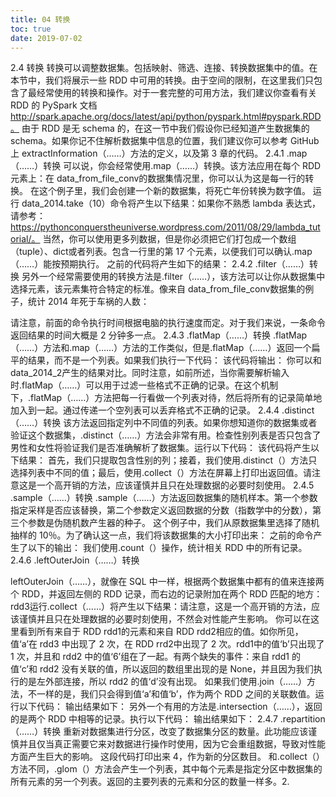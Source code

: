 ```yaml
---
title: 04 转换
toc: true
date: 2019-07-02
---
```

2.4 转换
转换可以调整数据集。包括映射、筛选、连接、转换数据集中的值。在本节中，我们将展示一些 RDD 中可用的转换。由于空间的限制，在这里我们只包含了最经常使用的转换和操作。对于一套完整的可用方法，我们建议你查看有关 RDD 的 PySpark 文档 http://spark.apache.org/docs/latest/api/python/pyspark.html#pyspark.RDD。
由于 RDD 是无 schema 的，在这一节中我们假设你已经知道产生数据集的 schema。如果你记不住解析数据集中信息的位置，我们建议你可以参考 GitHub 上 extractInformation（……）方法的定义，以及第 3 章的代码。
2.4.1 .map（……）转换
可以说，你会经常使用.map（……）转换。该方法应用在每个 RDD 元素上：在 data_from_file_conv的数据集情况里，你可以认为这是每一行的转换。
在这个例子里，我们会创建一个新的数据集，将死亡年份转换为数字值。
运行 data_2014.take（10）命令将产生以下结果：如果你不熟悉 lambda 表达式，请参考：https://pythonconquerstheuniverse.wordpress.com/2011/08/29/lambda_tutorial/。
当然，你可以使用更多列数据，但是你必须把它们打包成一个数组（tuple）、dict或者列表。包含一行里的第 17 个元素，以便我们可以确认.map（……）能按预期执行。
之前的代码将产生如下的结果：
2.4.2 .filter（……）转换
另外一个经常需要使用的转换方法是.filter（……），该方法可以让你从数据集中选择元素，该元素集符合特定的标准。像来自 data_from_file_conv数据集的例子，统计 2014 年死于车祸的人数：



请注意，前面的命令执行时间根据电脑的执行速度而定。对于我们来说，一条命令返回结果的时间大概是 2 分钟多一点。
2.4.3 .flatMap（……）转换
.flatMap（……）方法和.map（……）方法的工作类似，但是.flatMap（……）返回一个扁平的结果，而不是一个列表。如果我们执行一下代码：
该代码将输出：
你可以和 data_2014_2产生的结果对比。同时注意，如前所述，当你需要解析输入时.flatMap（……）可以用于过滤一些格式不正确的记录。在这个机制下，.flatMap（……）方法把每一行看做一个列表对待，然后将所有的记录简单地加入到一起。通过传递一个空列表可以丢弃格式不正确的记录。
2.4.4 .distinct（……）转换
该方法返回指定列中不同值的列表。如果你想知道你的数据集或者验证这个数据集，.distinct（……）方法会非常有用。检查性别列表是否只包含了男性和女性将验证我们是否准确解析了数据集。运行以下代码：
该代码将产生以下结果：
首先，我们只提取包含性别的列；接着，我们使用.distinct（）方法只选择列表中不同的值；最后，使用.collect（）方法在屏幕上打印出返回值。请注意这是一个高开销的方法，应该谨慎并且只在处理数据的必要时刻使用。
2.4.5 .sample（……）转换
.sample（……）方法返回数据集的随机样本。第一个参数指定采样是否应该替换，第二个参数定义返回数据的分数（指数学中的分数），第三个参数是伪随机数产生器的种子。
这个例子中，我们从原数据集里选择了随机抽样的 10％。为了确认这一点，我们将该数据集的大小打印出来：
之前的命令产生了以下的输出：
我们使用.count（）操作，统计相关 RDD 中的所有记录。
2.4.6 .leftOuterJoin（……）转换

leftOuterJoin（……），就像在 SQL 中一样，根据两个数据集中都有的值来连接两个 RDD，并返回左侧的 RDD 记录，而右边的记录附加在两个 RDD 匹配的地方：
rdd3运行.collect（……）将产生以下结果：请注意，这是一个高开销的方法，应该谨慎并且只在处理数据的必要时刻使用，不然会对性能产生影响。
你可以在这里看到所有来自于 RDD rdd1的元素和来自 RDD rdd2相应的值。如你所见，值‘a’在 rdd3 中出现了 2 次，在 RDD rrd2中出现了 2 次。rdd1中的值‘b’只出现了 1 次，并且和 rdd2 中的值‘6’组在了一起。有两个缺失的事件：来自 rdd1 的值‘c’和 rdd2 没有关联的值，所以返回的数组里出现的是 None，并且因为我们执行的是左外部连接，所以 rdd2 的值‘d’没有出现。
如果我们使用.join（……）方法，不一样的是，我们只会得到值‘a’和值‘b’，作为两个 RDD 之间的关联数值。运行以下代码：
输出结果如下：
另外一个有用的方法是.intersection（……），返回的是两个 RDD 中相等的记录。执行以下代码：
输出结果如下：
2.4.7 .repartition（……）转换
重新对数据集进行分区，改变了数据集分区的数量。此功能应该谨慎并且仅当真正需要它来对数据进行操作时使用，因为它会重组数据，导致对性能方面产生巨大的影响。
这段代码打印出来 4，作为新的分区数目。
和.collect（）方法不同，.glom（）方法会产生一个列表，其中每个元素是指定分区中数据集的所有元素的另一个列表。返回的主要列表的元素和分区的数量一样多。2.
